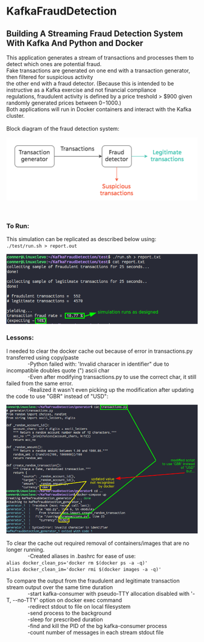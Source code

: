 # KafkaFraudDetection

## Building A Streaming Fraud Detection System With Kafka And Python and Docker

This application generates a stream of transactions and processes them to detect which ones are potential fraud.<br>
Fake transactions are generated on one end with a transaction generator, then filtered for suspicious activity<br>
the other end with a fraud detector. (Because this is intended to be instructive as a Kafka exercise and not financial compliance<br>
regulations, fraudulent activity is defined by a price treshold > $900 given randomly generated prices between $0-$1000.)<br>
Both applications will run in Docker containers and interact with the Kafka cluster.<br>
<br>
Block diagram of the fraud detection system:<br>

![alt text](https://github.com/conner-mcnicholas/KafkaFraudDetection/blob/main/imgs/blockdiagram.png?raw=true)

<br>

### To Run:

This simulation can be replicated as described below using:<br>
`./test/run.sh > report.out`<br>

![alt text](https://github.com/conner-mcnicholas/KafkaFraudDetection/blob/main/imgs/simulation.png?raw=true)

### Lessons:

I needed to clear the docker cache out because of error in transactions.py transferred using copy/paste<br>
&emsp;&emsp;&emsp;&emsp;-Python failed with: 'Invalid characer in identifier" due to incompatible doubles quote (") ascii char<br>
&emsp;&emsp;&emsp;&emsp;-Even after modifying transactions.py to use the correct char, it still failed from the same error.<br>
&emsp;&emsp;&emsp;&emsp;-Realized it wasn't even picking up the modification after updating the code to use "GBR" instead of "USD":<br>

![alt text](https://github.com/conner-mcnicholas/KafkaFraudDetection/blob/main/imgs/cacheerror.png?raw=true)

To clear the cache out required removal of containers/images that are no longer running.<br>
&emsp;&emsp;&emsp;&emsp;-Created aliases in .bashrc for ease of use:<br>
`alias docker_clean_ps='docker rm $(docker ps -a -q)'`<br>
`alias docker_clean_im='docker rmi $(docker images -a -q)'`<br>

To compare the output from the fraudulent and legitimate transaction stream output over the same time duration<br>
&emsp;&emsp;&emsp;&emsp;-start kafka-consumer with pseudo-TTY allocation disabled with '-T, --no-TTY' option on docker exec command<br>
&emsp;&emsp;&emsp;&emsp;-redirect stdout to file on local filesystem<br>
&emsp;&emsp;&emsp;&emsp;-send process to the background<br>
&emsp;&emsp;&emsp;&emsp;-sleep for prescribed duration<br>
&emsp;&emsp;&emsp;&emsp;-find and kill the PID of the bg kafka-consumer process<br>
&emsp;&emsp;&emsp;&emsp;-count number of messages in each stream stdout file<br>
